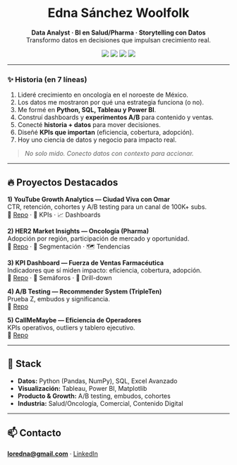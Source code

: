 <h1 align="center">Edna Sánchez Woolfolk</h1>
<p align="center">
  <b>Data Analyst · BI en Salud/Pharma · Storytelling con Datos</b><br>
  Transformo datos en decisiones que impulsan crecimiento real.
</p>

<p align="center">
  <img src="https://img.shields.io/badge/Python-3.10-blue" />
  <img src="https://img.shields.io/badge/SQL-PostgreSQL%20%7C%20MySQL-blue" />
  <img src="https://img.shields.io/badge/BI-Tableau%20%7C%20Power%20BI-teal" />
  <img src="https://img.shields.io/badge/Focus-YouTube%20Analytics%20%7C%20Pharma-coral" />
</p>

---

### ✨ Historia (en 7 líneas)
1) Lideré crecimiento en oncología en el noroeste de México.  
2) Los datos me mostraron por qué una estrategia funciona (o no).  
3) Me formé en **Python, SQL, Tableau y Power BI**.  
4) Construí dashboards y **experimentos A/B** para contenido y ventas.  
5) Conecté **historia + datos** para mover decisiones.  
6) Diseñé **KPIs que importan** (eficiencia, cobertura, adopción).  
7) Hoy uno ciencia de datos y negocio para impacto real.

> *No solo mido. Conecto datos con contexto para accionar.*

---

## 🔥 Proyectos Destacados
**1) YouTube Growth Analytics — Ciudad Viva con Omar**  
CTR, retención, cohortes y A/B testing para un canal de 100K+ subs.  
🔗 [Repo](#) · 🎯 KPIs · 📈 Dashboards

**2) HER2 Market Insights — Oncología (Pharma)**  
Adopción por región, participación de mercado y oportunidad.  
🔗 [Repo](#) · 🧬 Segmentación · 🗺️ Tendencias

**3) KPI Dashboard — Fuerza de Ventas Farmacéutica**  
Indicadores que sí miden impacto: eficiencia, cobertura, adopción.  
🔗 [Repo](#) · 🧭 Semáforos · 🧩 Drill-down

**4) A/B Testing — Recommender System (TripleTen)**  
Prueba Z, embudos y significancia.  
🔗 [Repo](#)

**5) CallMeMaybe — Eficiencia de Operadores**  
KPIs operativos, outliers y tablero ejecutivo.  
🔗 [Repo](#)

---

## 🧰 Stack
- **Datos:** Python (Pandas, NumPy), SQL, Excel Avanzado  
- **Visualización:** Tableau, Power BI, Matplotlib  
- **Producto & Growth:** A/B testing, embudos, cohortes  
- **Industria:** Salud/Oncología, Comercial, Contenido Digital

---

## 📫 Contacto
**loredna@gmail.com** · [LinkedIn](#)
